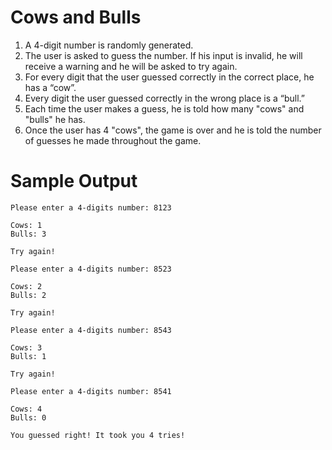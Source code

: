 # Cows and Bulls
1. A 4-digit number is randomly generated. 
2. The user is asked to guess the number. If his input is invalid, he will receive a warning and he will be asked to try again.
3. For every digit that the user guessed correctly in the correct place, he has a “cow”.
4. Every digit the user guessed correctly in the wrong place is a “bull.”
5. Each time the user makes a guess, he is told how many "cows" and "bulls" he has. 
6. Once the user has 4 "cows", the game is over and he is told the number of guesses he made throughout the game.

# Sample Output

    Please enter a 4-digits number: 8123

    Cows: 1
    Bulls: 3

    Try again!

    Please enter a 4-digits number: 8523

    Cows: 2
    Bulls: 2

    Try again!

    Please enter a 4-digits number: 8543

    Cows: 3
    Bulls: 1

    Try again!

    Please enter a 4-digits number: 8541

    Cows: 4
    Bulls: 0

    You guessed right! It took you 4 tries!
